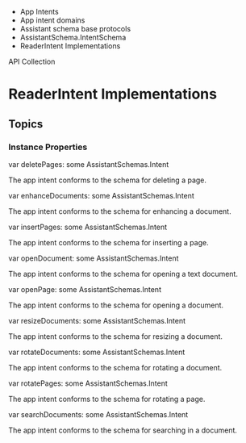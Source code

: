 

- App Intents
- App intent domains
- Assistant schema base protocols
- AssistantSchema.IntentSchema
-  ReaderIntent Implementations 

API Collection

# ReaderIntent Implementations

## Topics

### Instance Properties

var deletePages: some AssistantSchemas.Intent

The app intent conforms to the schema for deleting a page.

var enhanceDocuments: some AssistantSchemas.Intent

The app intent conforms to the schema for enhancing a document.

var insertPages: some AssistantSchemas.Intent

The app intent conforms to the schema for inserting a page.

var openDocument: some AssistantSchemas.Intent

The app intent conforms to the schema for opening a text document.

var openPage: some AssistantSchemas.Intent

The app intent conforms to the schema for opening a document.

var resizeDocuments: some AssistantSchemas.Intent

The app intent conforms to the schema for resizing a document.

var rotateDocuments: some AssistantSchemas.Intent

The app intent conforms to the schema for rotating a document.

var rotatePages: some AssistantSchemas.Intent

The app intent conforms to the schema for rotating a page.

var searchDocuments: some AssistantSchemas.Intent

The app intent conforms to the schema for searching in a document.


